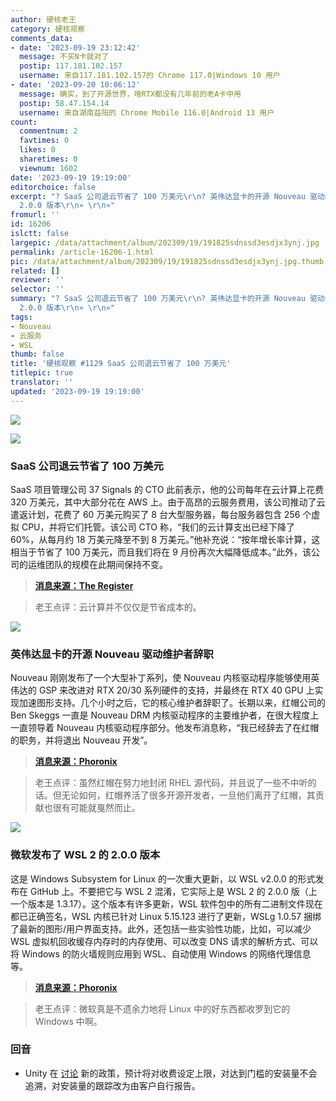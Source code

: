```yaml
---
author: 硬核老王
category: 硬核观察
comments_data:
- date: '2023-09-19 23:12:42'
  message: 不买N卡就对了
  postip: 117.181.102.157
  username: 来自117.181.102.157的 Chrome 117.0|Windows 10 用户
- date: '2023-09-20 10:06:12'
  message: 确实，到了开源世界，啥RTX都没有几年前的老A卡中用
  postip: 58.47.154.14
  username: 来自湖南益阳的 Chrome Mobile 116.0|Android 13 用户
count:
  commentnum: 2
  favtimes: 0
  likes: 0
  sharetimes: 0
  viewnum: 1602
date: '2023-09-19 19:19:00'
editorchoice: false
excerpt: "? SaaS 公司退云节省了 100 万美元\r\n? 英伟达显卡的开源 Nouveau 驱动维护者辞职\r\n? 微软发布了 WSL 2 的
  2.0.0 版本\r\n» \r\n»"
fromurl: ''
id: 16206
islctt: false
largepic: /data/attachment/album/202309/19/191825sdnssd3esdjx3ynj.jpg
permalink: /article-16206-1.html
pic: /data/attachment/album/202309/19/191825sdnssd3esdjx3ynj.jpg.thumb.jpg
related: []
reviewer: ''
selector: ''
summary: "? SaaS 公司退云节省了 100 万美元\r\n? 英伟达显卡的开源 Nouveau 驱动维护者辞职\r\n? 微软发布了 WSL 2 的
  2.0.0 版本\r\n» \r\n»"
tags:
- Nouveau
- 云服务
- WSL
thumb: false
title: '硬核观察 #1129 SaaS 公司退云节省了 100 万美元'
titlepic: true
translator: ''
updated: '2023-09-19 19:19:00'
---
```


![](/data/attachment/album/202309/19/191825sdnssd3esdjx3ynj.jpg)


![](/data/attachment/album/202309/19/191840k4e4l46ffq0fx66e.jpg)


### SaaS 公司退云节省了 100 万美元


SaaS 项目管理公司 37 Signals 的 CTO 此前表示，他的公司每年在云计算上花费 320 万美元，其中大部分花在 AWS 上。由于高昂的云服务费用，该公司推动了云遣返计划，花费了 60 万美元购买了 8 台大型服务器，每台服务器包含 256 个虚拟 CPU，并将它们托管。该公司 CTO 称，“我们的云计算支出已经下降了 60%，从每月约 18 万美元降至不到 8 万美元。”他补充说：“按年增长率计算，这相当于节省了 100 万美元，而且我们将在 9 月份再次大幅降低成本。”此外，该公司的运维团队的规模在此期间保持不变。



> 
> **[消息来源：The Register](https://www.theregister.com/2023/09/18/37_signals_cloud_repatriation_savings/)**
> 
> 
> 



> 
> 老王点评：云计算并不仅仅是节省成本的。
> 
> 
> 


![](/data/attachment/album/202309/19/191851w4a344q44oia3jaj.jpg)


### 英伟达显卡的开源 Nouveau 驱动维护者辞职


Nouveau 刚刚发布了一个大型补丁系列，使 Nouveau 内核驱动程序能够使用英伟达的 GSP 来改进对 RTX 20/30 系列硬件的支持，并最终在 RTX 40 GPU 上实现加速图形支持。几个小时之后，它的核心维护者辞职了。长期以来，红帽公司的 Ben Skeggs 一直是 Nouveau DRM 内核驱动程序的主要维护者，在很大程度上一直领导着 Nouveau 内核驱动程序部分。他发布消息称，“我已经辞去了在红帽的职务，并将退出 Nouveau 开发”。



> 
> **[消息来源：Phoronix](https://www.phoronix.com/news/Nouveau-Maintainer-Resigns)**
> 
> 
> 



> 
> 老王点评：虽然红帽在努力地封闭 RHEL 源代码，并且说了一些不中听的话。但无论如何，红帽养活了很多开源开发者，一旦他们离开了红帽，其贡献也很有可能就戛然而止。
> 
> 
> 


![](/data/attachment/album/202309/19/191906vxfqeq7a3deeeap7.jpg)


### 微软发布了 WSL 2 的 2.0.0 版本


这是 Windows Subsystem for Linux 的一次重大更新，以 WSL v2.0.0 的形式发布在 GitHub 上。不要把它与 WSL 2 混淆，它实际上是 WSL 2 的 2.0.0 版（上一个版本是 1.3.17）。这个版本有许多更新，WSL 软件包中的所有二进制文件现在都已正确签名，WSL 内核已针对 Linux 5.15.123 进行了更新，WSLg 1.0.57 捆绑了最新的图形/用户界面支持。此外，还包括一些实验性功能，比如，可以减少 WSL 虚拟机回收缓存内存时的内存使用、可以改变 DNS 请求的解析方式、可以将 Windows 的防火墙规则应用到 WSL、自动使用 Windows 的网络代理信息等。



> 
> **[消息来源：Phoronix](https://www.phoronix.com/news/WSL-Big-September-Update)**
> 
> 
> 



> 
> 老王点评：微软真是不遗余力地将 Linux 中的好东西都收罗到它的 Windows 中啊。
> 
> 
> 


### 回音


* Unity 在 [讨论](https://www.ign.com/articles/unity-has-apologized-for-its-install-fee-policy-and-says-it-will-be-making-changes-to-it) 新的政策，预计将对收费设定上限，对达到门槛的安装量不会追溯，对安装量的跟踪改为由客户自行报告。